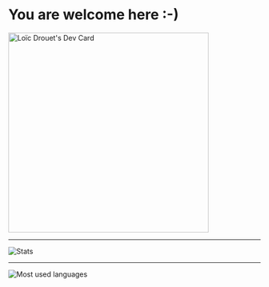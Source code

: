 # You are welcome here :-) 

<a href="https://app.daily.dev/LDdvlp">
    <img 
        src="https://api.daily.dev/devcards/6a2db644d7b342d5924aa8a261fc3c97.png?r=d2h" width="400"
        alt="Loïc Drouet's Dev Card" 
    />
</a>

<hr />

![Stats](https://github-readme-stats.vercel.app/api?username=lddvlp&show_icons=true&theme=radical&count_private=true)

<hr />

![Most used languages](https://github-readme-stats.vercel.app/api/top-langs/?username=lddvlp)

<!--
**LDdvlp/lddvlp** is a ✨ _special_ ✨ repository because its `README.md` (this file) appears on your GitHub profile.

✨ _Unlocked Level_ ✨

Here are some ideas to get you started:

- 🔭 I’m currently working on ...
- 🌱 I’m currently learning ...
- 👯 I’m looking to collaborate on ...
- 🤔 I’m looking for help with ...
- 💬 Ask me about ...
- 📫 How to reach me: ...
- 😄 Pronouns: ...
- ⚡ Fun fact: ...
-->
